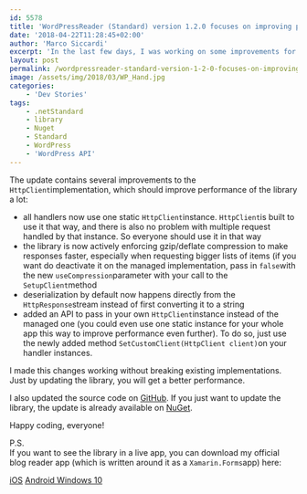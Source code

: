 ```yaml
---
id: 5578
title: 'WordPressReader (Standard) version 1.2.0 focuses on improving performance'
date: '2018-04-22T11:28:45+02:00'
author: 'Marco Siccardi'
excerpt: 'In the last few days, I was working on some improvements for my WordPressReader (Standard) library. I am happy to announce that an update to version 1.2.0 is now available.'
layout: post
permalink: /wordpressreader-standard-version-1-2-0-focuses-on-improving-performance/
image: /assets/img/2018/03/WP_Hand.jpg
categories:
    - 'Dev Stories'
tags:
    - .netStandard
    - library
    - Nuget
    - Standard
    - WordPress
    - 'WordPress API'
---
```


The update contains several improvements to the `HttpClient`implementation, which should improve performance of the library a lot:

- all handlers now use one static `HttpClient`instance. `HttpClient`is built to use it that way, and there is also no problem with multiple request handled by that instance. So everyone should use it in that way
- the library is now actively enforcing gzip/deflate compression to make responses faster, especially when requesting bigger lists of items (if you want do deactivate it on the managed implementation, pass in `false`with the new `useCompression`parameter with your call to the `SetupClient`method
- deserialization by default now happens directly from the `HttpResponse`stream instead of first converting it to a string
- added an API to pass in your own `HttpClient`instance instead of the managed one (you could even use one static instance for your whole app this way to improve performance even further). To do so, just use the newly added method `SetCustomClient(HttpClient client)`on your handler instances.

I made this changes working without breaking existing implementations. Just by updating the library, you will get a better performance.

I also updated the source code on [GitHub](https://github.com/MSiccDev/WordPressReaderStd). If you just want to update the library, the update is already available on [NuGet](https://www.nuget.org/packages/WordPressReader/).

Happy coding, everyone!

P.S.  
If you want to see the library in a live app, you can download my official blog reader app (which is written around it as a `Xamarin.Forms`app) here:

[iOS](https://itunes.apple.com/de/app/msiccs-blog/id1359113195) [Android ](https://play.google.com/store/apps/details?id=com.msiccdev.msiccsblog) [Windows 10](https://www.microsoft.com/store/apps/9WZDNCRDPQLK)